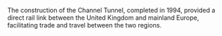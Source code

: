 The construction of the Channel Tunnel, completed in 1994, provided a direct rail link between the United Kingdom and mainland Europe, facilitating trade and travel between the two regions.
